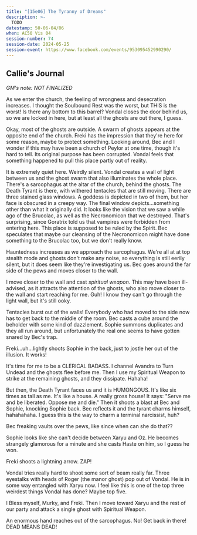 ```yaml
---
title: "[15e06] The Tyranny of Dreams"
description: >-
  TODO
datestamp: 50-06-04/06
when: AC50 Vis 04
session-number: 74
session-date: 2024-05-25
session-event: https://www.facebook.com/events/953095452990290/
---
```


## Callie's Journal

*GM's note: NOT FINALIZED*

As we enter the church, the feeling of wrongness and desecration increases. I thought the Soulbound Rest was the worst, but THIS is the worst! Is there any bottom to this barrel? Vondal closes the door behind us, so we are locked in here, but at least all the ghosts are out there, I guess.

Okay, most of the ghosts are outside. A swarm of ghosts appears at the opposite end of the church. Freki has the impression that they're here for some reason, maybe to protect something. Looking around, Bec and I wonder if this may have been a church of Peylor at one time, though it's hard to tell. Its original purpose has been corrupted. Vondal feels that something happened to pull this place partly out of reality.

It is extremely quiet here. Weirdly silent. Vondal creates a wall of light between us and the ghost swarm that also illuminates the whole place. There's a sarcophagus at the altar of the church, behind the ghosts. The Death Tyrant is there, with withered tentacles that are still moving. There are three stained glass windows. A goddess is depicted in two of them, but her face is obscured in a creepy way. The final window depicts...something other than what it originally did. It looks like the vision that we saw a while ago of the Brucolac, as well as the Necronomicon that we destroyed. That's surprising, since Goratrix told us that vampires were forbidden from entering here. This place is supposed to be ruled by the Spirit. Bec speculates that maybe our cleansing of the Necronomicon might have done something to the Brucolac too, but we don't really know.

Hauntedness increases as we approach the sarcophagus. We're all at at top stealth mode and ghosts don't make any noise, so everything is still eerily silent, but it does seem like they're investigating us. Bec goes around the far side of the pews and moves closer to the wall.

I move closer to the wall and cast *spiritual weapon*. This may have been ill-advised, as it attracts the attention of the ghosts, who also move closer to the wall and start reaching for me. Guh! I know they can't go through the light wall, but it's still ooky.

Tentacles burst out of the walls! Everybody who had moved to the side now has to get back to the middle of the room. Bec casts a cube around the beholder with some kind of dazzlement. Sophie summons duplicates and they all run around, but unfortunately the real one seems to have gotten snared by Bec's trap.

Freki...uh...lightly shoots Sophie in the back, just to jostle her out of the illusion. It works!

It's time for me to be a CLERICAL BADASS. I channel Avandra to Turn Undead and the ghosts flee before me. Then I use my Spiritual Weapon to strike at the remaining ghosts, and they dissipate. Hahaha!

But then, the Death Tyrant faces us and it is HUMONGOUS. It's like six times as tall as me. It's like a house. A really gross house! It says: "Serve me and be liberated. Oppose me and die." Then it shoots a blast at Bec and Sophie, knocking Sophie back. Bec reflects it and the tyrant charms himself, hahahahaha. I guess this is the way to charm a terminal narcissist, huh?

Bec freaking vaults over the pews, like since when can she do that??

Sophie looks like she can't decide between Xaryu and Oz. He becomes strangely glamorous for a minute and she casts Haste on him, so I guess he won.

Freki shoots a lightning arrow. ZAP!

Vondal tries really hard to shoot some sort of beam really far. Three eyestalks with heads of Roger (the manor ghost) pop out of Vondal. He is in some way entangled with Xaryu now. I feel like this is one of the top three weirdest things Vondal has done? Maybe top five.

I Bless myself, Murky, and Freki. Then I move toward Xaryu and the rest of our party and attack a single ghost with Spiritual Weapon. 

An enormous hand reaches out of the sarcophagus. No! Get back in there! DEAD MEANS DEAD!

